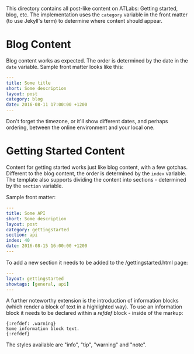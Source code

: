 This directory contains all post-like content on ATLabs: Getting started, blog, etc. The implementation uses the `category` variable in the front matter (to use Jekyll's term) to determine where content should appear.

# Blog Content

Blog content works as expected. The order is determined by the date in the `date` variable. Sample front matter looks like this:

```yaml
---
title: Some title
short: Some description
layout: post
category: blog
date: 2016-08-11 17:00:00 +1200
---
```

Don't forget the timezone, or it'll show different dates, and perhaps ordering, between the online environment and your local one.

# Getting Started Content

Content for getting started works just like blog content, with a few gotchas. Different to the blog content, the order is determined by the `index` variable. The template also supports dividing the content into sections - determined by the `section` variable.

Sample front matter:

```yaml
---
title: Some API
short: Some description
layout: post
category: gettingstarted
section: api
index: 40
date: 2016-08-15 16:00:00 +1200
---
```

To add a new section it needs to be added to the /gettingstarted.html page:

```yaml
---
layout: gettingstarted
showtags: [general, api]
---
```

A further noteworthy extension is the introduction of information blocks (which render a block of text in a highlighted way). To use an information block it needs to be declared within a *refdef* block - inside of the markup:

```
{:refdef: .warning}
Some information block text.
{:refdef}
```

The styles available are "info", "tip", "warning" and "note".
